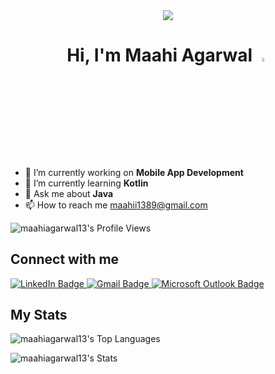 <div id="header" align= "center">
  <img src="https://media.tenor.com/o-wNCEq_6f0AAAAM/pompo-the-cinephile-typing-fast.gif"/>
</div>


<h1 id="information" align="center"> Hi, I'm Maahi Agarwal
    <img src="https://media.giphy.com/media/hvRJCLFzcasrR4ia7z/giphy.gif" width="4%"/>
</h1>



- 🔭 I’m currently working on **Mobile App Development**
- 🌱 I’m currently learning **Kotlin**
- 💬 Ask me about **Java**
- 📫 How to reach me maahii1389@gmail.com

![maahiagarwal13's Profile Views](https://komarev.com/ghpvc/?username=maahiagarwal13&label=PROFILE+VIEWS&style=plastic)

## Connect with me

<div id="badges" align="left">
  <a href="https://www.linkedin.com/in/maahiagarwal13/">
    <img src="https://img.shields.io/badge/LinkedIn-blue?style=for-the-badge&logo=linkedin&logoColor=white" alt="LinkedIn Badge"/>
  </a>
  <a href="mailto:maahii1389@gmail.com">
    <img src="https://img.shields.io/badge/Gmail-D14836?style=for-the-badge&logo=gmail&logoColor=white" alt="Gmail Badge"/>
  </a>
  <a href="mailto:maahi.121820@stu.upes.ac.in">
    <img src="https://img.shields.io/badge/Microsoft_Outlook-0078D4?style=for-the-badge&logo=microsoft-outlook&logoColor=white" alt="Microsoft Outlook Badge"/>
  </a>
</div>



## My Stats

![maahiagarwal13's Top Languages](https://github-readme-stats.vercel.app/api/top-langs/?username=maahiagarwal13&theme=blue-dark&show_icons=true&hide_border=true&layout=compact)

![maahiagarwal13's Stats](https://github-readme-stats.vercel.app/api?username=maahiagarwal13&theme=blue-dark&show_icons=true&hide_border=true&count_private=true)



<!--
**maahiagarwal13/maahiagarwal13** is a ✨ _special_ ✨ repository because its `README.md` (this file) appears on your GitHub profile.

Here are some ideas to get you started:

- 🔭 I’m currently working on ...
- 🌱 I’m currently learning ...
- 👯 I’m looking to collaborate on ...
- 🤔 I’m looking for help with ...
- 💬 Ask me about ...
- 📫 How to reach me: ...
- 😄 Pronouns: ...
- ⚡ Fun fact: ...
-->
